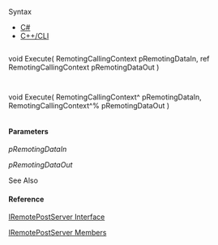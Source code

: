 Syntax

* [C#](#i-syntax-CS)
* [C++/CLI](#i-syntax-CPP2005)

```
```
void Execute( 
   RemotingCallingContext pRemotingDataIn,
   ref RemotingCallingContext pRemotingDataOut
)
```
```

```
```
void Execute( 
   RemotingCallingContext^ pRemotingDataIn,
   RemotingCallingContext^% pRemotingDataOut
)
```
```

#### Parameters

*pRemotingDataIn*


*pRemotingDataOut*



See Also

#### Reference

[IRemotePostServer Interface](Eplan.EplApi.AFu~Eplan.EplApi.RemoteServer.IRemotePostServer.html)
  
[IRemotePostServer Members](Eplan.EplApi.AFu~Eplan.EplApi.RemoteServer.IRemotePostServer_members.html)